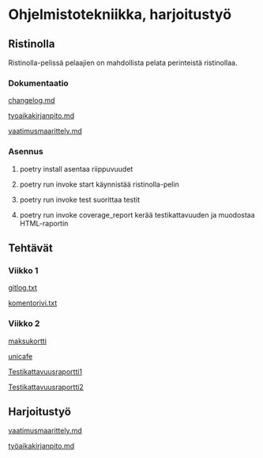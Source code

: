 # Ohjelmistotekniikka, harjoitustyö

## Ristinolla

Ristinolla-pelissä pelaajien on mahdollista pelata perinteistä ristinollaa.

### Dokumentaatio

[changelog.md](https://github.com/lauurap/ot-harjoitustyo/blob/master/dokumentaatio/changelog.md)

[tyoaikakirjanpito.md](https://github.com/lauurap/ot-harjoitustyo/blob/master/dokumentaatio/tyoaikakirjanpito.md)

[vaatimusmaarittely.md](https://github.com/lauurap/ot-harjoitustyo/blob/master/dokumentaatio/vaatimusmaarittely.md)

### Asennus

1. poetry install asentaa riippuvuudet

2. poetry run invoke start käynnistää ristinolla-pelin

3. poetry run invoke test suorittaa testit

4. poetry run invoke coverage_report kerää testikattavuuden ja muodostaa HTML-raportin

## Tehtävät

### Viikko 1

[gitlog.txt](https://github.com/lauurap/ot-harjoitustyo/blob/master/laskarit/viikko1/gitlog.txt)

[komentorivi.txt](https://github.com/lauurap/ot-harjoitustyo/blob/master/laskarit/viikko1/komentorivi.txt)

### Viikko 2
[maksukortti](https://github.com/lauurap/ot-harjoitustyo/tree/master/laskarit/viikko2/maksukortti)

[unicafe](https://github.com/lauurap/ot-harjoitustyo/tree/master/laskarit/viikko2/unicafe)

[Testikattavuusraportti1](https://github.com/lauurap/ot-harjoitustyo/blob/master/laskarit/viikko2/testikattavuusraportti1.PNG)

[Testikattavuusraportti2](https://github.com/lauurap/ot-harjoitustyo/blob/master/laskarit/viikko2/testikattavuusraportti2.PNG)

## Harjoitustyö
[vaatimusmaarittely.md](https://github.com/lauurap/ot-harjoitustyo/blob/master/dokumentaatio/vaatimusmaarittely.md)

[työaikakirjanpito.md](https://github.com/lauurap/ot-harjoitustyo/blob/master/dokumentaatio/tyoaikakirjanpito.md)
